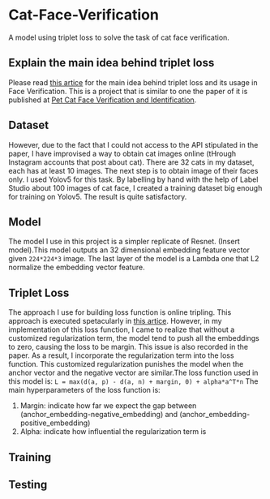 # Cat-Face-Verification
A model using triplet loss to solve the task of cat face verification.
## Explain the main idea behind triplet loss
Please read  <a href="https://omoindrot.github.io/triplet-loss">this artice</a> for the main idea behind triplet loss and its usage in Face Verification. 
This is a project that is similar to one the paper of it is published at <a href="http://cs230.stanford.edu/projects_fall_2019/reports/26251543.pdf">Pet Cat Face Verification and Identification</a>.

## Dataset
However, due to the fact that I could not access to the API stipulated in the paper, I have improvised a way to obtain cat images online (tHrough Instagram accounts that post about cat). There are 32 cats in my dataset, each has at least 10 images. The next step is to obtain image of their faces only. I used Yolov5 for this task. By labelling by hand with the help of Label Studio about 100 images of cat face, I created a training dataset big enough for training on Yolov5. The result is quite satisfactory. 

## Model
The model I use in this project is a simpler replicate of Resnet. (Insert model).This model outputs an 32 dimensional embedding feature vector given `224*224*3` image. The last layer of the model is a Lambda one that L2 normalize the embedding vector feature. 
## Triplet Loss
The approach I use for building loss function is online tripling. This approach is executed spetacularly in <a href="https://omoindrot.github.io/triplet-loss">this artice</a>. However, in my implementation of this loss function, I came to realize that without a customized regularization term, the model tend to push all the embeddings to zero, causing the loss to be margin. This issue is also recorded in the paper. As a result, I incorporate the regularization term into the loss function. This customized regularization punishes the model when the anchor vector and the negative vector are similar.The loss function used in this model is:
                                       `L = max(d(a, p) - d(a, n) + margin, 0) + alpha*a^T*n`
The main hyperparameters of the loss function is: 
1. Margin: indicate how far we expect the gap between (anchor_embedding-negative_embedding) and (anchor_embedding-positive_embedding)
2. Alpha: indicate how influential the regularization term is

## Training

## Testing
